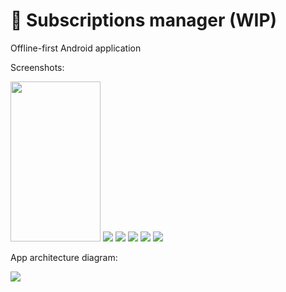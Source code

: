 # 📝 Subscriptions manager (WIP)
Offline-first Android application 

Screenshots:

<img src="screenshots/day_splash.png" height="256" width="144">
<img src="screenshots/day_list_empty.png">
<img src="screenshots/day_new_subscription.png">
<img src="screenshots/day_list.png">
<img src="screenshots/day_subscription_details.png">
<img src="screenshots/day_options.png">

App architecture diagram:

<img src="architecture/Subscriptions Manager App Architecture Diagram.png">